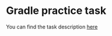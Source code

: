 # Gradle practice task

You can find the task description [here](https://docs.google.com/document/d/1oSEiw6ShnYIVYQMZDOYHx2nB64WMa3rebEG7lejOZEs/edit?usp=sharing)